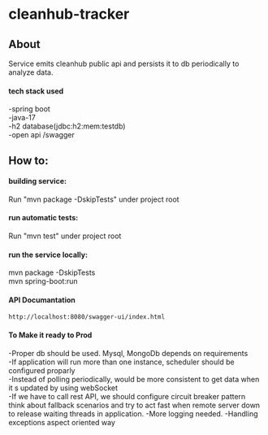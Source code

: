 # cleanhub-tracker
## About

Service emits cleanhub public api and persists it to db periodically to analyze data.

#### tech stack used
 -spring boot<br />
 -java-17<br />
 -h2 database(jdbc:h2:mem:testdb)<br />
 -open api /swagger

## How to:

#### building service:
Run "mvn package -DskipTests" under project root

#### run automatic tests:
Run "mvn test" under project root

#### run the service locally:
mvn package -DskipTests<br />
mvn spring-boot:run

#### API Documantation
	http://localhost:8080/swagger-ui/index.html
	
#### To Make it ready to Prod 
 -Proper db should be used. Mysql, MongoDb depends on requirements<br />
 -If application will run more than one instance, scheduler should be configured proparly<br />
 -Instead of polling periodically, would be more consistent to get data when it s updated by using webSocket<br />
 -If we have to call rest API, we should configure circuit breaker pattern<br />
  think about fallback scenarios 
  and try to act fast when remote server down to release waiting threads in application. 
 -More logging needed. 
 -Handling exceptions aspect oriented way 
